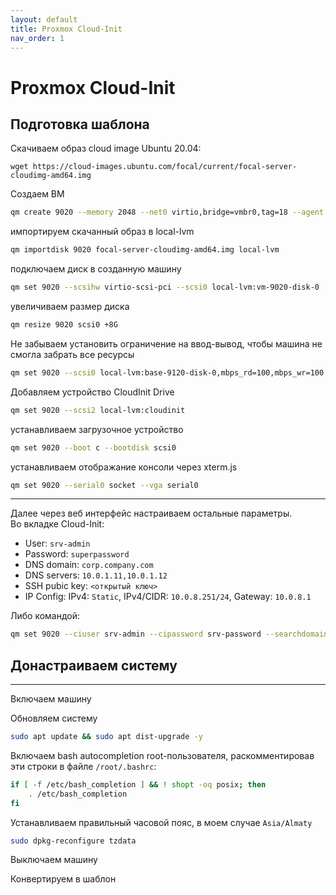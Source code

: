 ```yaml
---
layout: default
title: Proxmox Cloud-Init
nav_order: 1
---
```


# Proxmox Cloud-Init

## Подготовка шаблона

Скачиваем образ cloud image Ubuntu 20.04:
```
wget https://cloud-images.ubuntu.com/focal/current/focal-server-cloudimg-amd64.img
```

Создаем ВМ
```bash
qm create 9020 --memory 2048 --net0 virtio,bridge=vmbr0,tag=18 --agent enabled=1 --cores 2 --ostype l26 --name ubuntu20-template
```

импортируем скачанный образ в local-lvm
```bash
qm importdisk 9020 focal-server-cloudimg-amd64.img local-lvm
```

подключаем диск в созданную машину
```bash
qm set 9020 --scsihw virtio-scsi-pci --scsi0 local-lvm:vm-9020-disk-0
```

увеличиваем размер диска
```bash
qm resize 9020 scsi0 +8G
```

Не забываем установить ограничение на ввод-вывод, чтобы машина не смогла забрать все ресурсы
```bash
qm set 9020 --scsi0 local-lvm:base-9120-disk-0,mbps_rd=100,mbps_wr=100,iops_rd=100,iops_wr=100
```

Добавляем устройство CloudInit Drive 
```bash
qm set 9020 --scsi2 local-lvm:cloudinit
```

устанавливаем загрузочное устройство
```bash
qm set 9020 --boot c --bootdisk scsi0
```

устанавливаем отображание консоли через xterm.js
```bash
qm set 9020 --serial0 socket --vga serial0
```

---
Далее через веб интерфейс настраиваем остальные параметры.  
Во вкладке Cloud-Init:
- User: `srv-admin`
- Password: `superpassword`
- DNS domain: `corp.company.com`
- DNS servers: `10.0.1.11,10.0.1.12`
- SSH pubic key: `<открытый ключ>`
- IP Config: IPv4: `Static`, IPv4/CIDR: `10.0.8.251/24`, Gateway: `10.0.8.1`

Либо командой:
```bash
qm set 9020 --ciuser srv-admin --cipassword srv-password --searchdomain corp.company.kz --nameserver 10.0.1.11,10.0.1.12 --ipconfig0 ip=10.0.8.251/24,gw=10.0.8.1 --sshkeys /path/to/id_rsa.pub
```


## Донастраиваем систему
---
Включаем машину 

Обновляем систему
```bash
sudo apt update && sudo apt dist-upgrade -y
```
Включаем bash autocompletion root-пользователя, раскомментировав эти строки в файле `/root/.bashrc`:
```bash
if [ -f /etc/bash_completion ] && ! shopt -oq posix; then
    . /etc/bash_completion
fi
```
Устанавливаем правильный часовой пояс, в моем случае `Asia/Almaty`
```bash
sudo dpkg-reconfigure tzdata
```

Выключаем машину

Конвертируем в шаблон